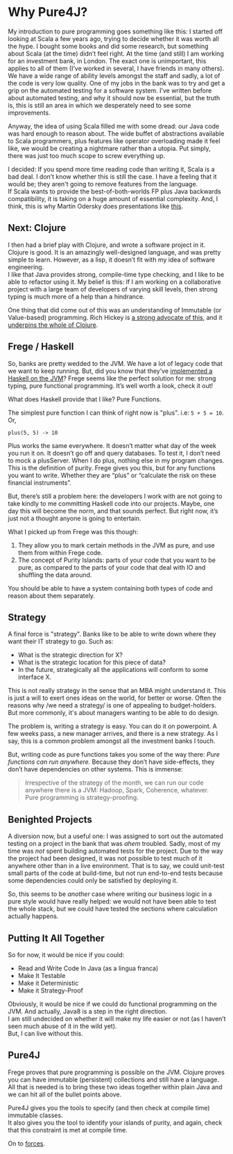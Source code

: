 # Why Pure4J?

My introduction to pure programming goes something like this:   I started off looking at Scala a few years ago, trying to 
decide whether it was worth all the hype.   I bought some books and did some research, but something about Scala (at the time)
didn’t feel right.  At the time (and still) I am working for an investment bank, in London.  The exact one is unimportant, 
this applies to all of them (I’ve worked in several, I have friends in many others).  We have a wide range of ability levels 
amongst the staff and sadly, a lot of the code is very low quality.  One of my jobs in the bank was to try and get a grip on 
the automated testing for a software system.  I’ve written before about automated testing, and why it should now be essential, 
but the truth is, this is still an area in which we desperately need to see some improvements.

Anyway, the idea of using Scala filled me with some dread:  our Java code was hard enough to reason about.  The wide buffet 
of abstractions available to Scala programmers, plus features like operator overloading made it feel like, we would be 
creating a nightmare rather than a utopia.  Put simply, there was just too much scope to screw everything up.

I decided: If you spend more time reading code than writing it, Scala is a bad deal.  I don’t know whether this is 
still the case.  I have a feeling that it would be; they aren't going to remove features from the language.  
If Scala wants to provide the best-of-both-worlds FP plus Java 
backwards compatibility, it is taking on a huge amount of essential complexity.  And, I think, this is why 
Martin Odersky does presentations like [this](https://www.youtube.com/watch?v=WxyyJyB_Ssc).

## Next: Clojure

I then had a brief play with Clojure, and wrote a software project in it.  Clojure is good.  It is an amazingly well-designed 
language, and was pretty simple to learn.  However, as a lisp, it doesn’t fit with my idea of software engineering.   
I like that Java provides strong, compile-time type checking, and I like to be able to refactor using it.  My belief is this: 
If I am working on a collaborative project with a large team of developers of varying skill levels, then strong typing is 
much more of a help than a hindrance.

One thing that did come out of this was an understanding of Immutable (or Value-based) programming.  Rich Hickey 
is [a strong advocate of this](https://youtu.be/-6BsiVyC1kM), and it 
[underpins the whole of Clojure](http://www.infoq.com/articles/in-depth-look-clojure-collections).  

## Frege / Haskell

So, banks are pretty wedded to the JVM.   We have a lot of legacy code that we want to keep running.  But, did you 
know that they’ve [implemented a Haskell on the JVM](https://github.com/Frege/frege)?  Frege seems like the perfect 
solution for me:   strong typing, pure functional programming.  It’s well worth a look, check it out!

What does Haskell provide that I like?  Pure Functions.  

The simplest pure function I can think of right now is "plus".  i.e:  `5 + 5 = 10`.  Or,

```
plus(5, 5) -> 10
```

Plus works the same everywhere.  It doesn’t matter what day of the week you run it on.  It doesn’t go off and query databases. 
To test it, I don’t need to mock a plusServer.  When I do plus, nothing else in my program changes.  This is the definition 
of purity.  Frege gives you this, but for any functions you want to write.   Whether they are “plus” or “calculate the risk 
on these financial instruments”.

But, there’s still a problem here:  the developers I work with are not going to take kindly to me committing Haskell code 
into our projects.   Maybe, one day this will become the norm, and that sounds perfect.  But right now, it’s just not a 
thought anyone is going to entertain.

What I picked up from Frege was this though:  

1.  They allow you to mark certain methods in the JVM as pure, and use them from within Frege code.    
2.  The concept of Purity Islands:   parts of your code that you want to be pure, as compared to the parts of your code that deal with IO and shuffling the data around.  

You should be able to have a system containing both types of code and reason about them separately.

## Strategy

A final force is "strategy".   Banks like to be able to write down where they want their IT strategy to go.   Such as:
* What is the strategic direction for X? 
* What is the strategic location for this piece of data? 
* In the future, strategically all the applications will conform to some interface X.

This is not really strategy in the sense that an MBA might understand it.  This is just a will to exert ones ideas on the
world, for better or worse.  Often the reasons why /we need a strategy/ is one of appealing to budget-holders.  But more 
commonly, it's about managers wanting to be able to do design.  

The problem is, writing a strategy is easy.  You can do it on powerpoint.   A few weeks pass, a new manager arrives, 
and there is a new strategy.   As I say, this is a common problem amongst all the investment banks I touch.

But, writing code as pure functions takes you some of the way there:  *Pure functions can run anywhere.*  Because they 
don’t have side-effects, they don’t have dependencies on other systems.   This is immense:  

> Irrespective of the strategy of the month, we can run our code anywhere there is a JVM:  Hadoop, Spark, Coherence, whatever.   
> Pure programming is strategy-proofing.

## Benighted Projects

A diversion now, but a useful one:  I was assigned to sort out the automated testing on a project in the bank that was *ahem* troubled.
Sadly, most of my time was *not* spent building automated tests for the project.  Due to the way the project 
had been designed, it was not possible to test much of it anywhere other than in a live environment.  That is to say, we could
unit-test small parts of the code at build-time, but not run end-to-end tests because some dependencies could only be 
satisfied by deploying it.

So, this seems to be *another* case where writing our business logic in a pure style would have really helped:  we would not have 
been able to test the whole stack, but we could have tested the sections where calculation actually happens.

## Putting It All Together

So for now, it would be nice if you could:

* Read and Write Code In Java (as a lingua franca)
* Make It Testable
* Make it Deterministic
* Make it Strategy-Proof

Obviously, it would be nice if we could do functional programming on the JVM.  And actually, Java8 is a step in the right direction.  
I am still undecided on whether it will make my life easier or not (as I haven’t seen much abuse of it in the wild yet).  
But, I can live without this.

## Pure4J

Frege proves that pure programming is possible on the JVM.  Clojure proves you can have immutable (persistent) collections and still have a language.  
All that is needed is to bring these two ideas together within plain Java and we can hit all of the bullet points above.  

Pure4J gives you the tools to specify (and then check at compile time) immutable classes.  
It also gives you the tool to identify your islands of purity, and again, check that this constraint is met at compile time.   

On to [forces](forces.md).

